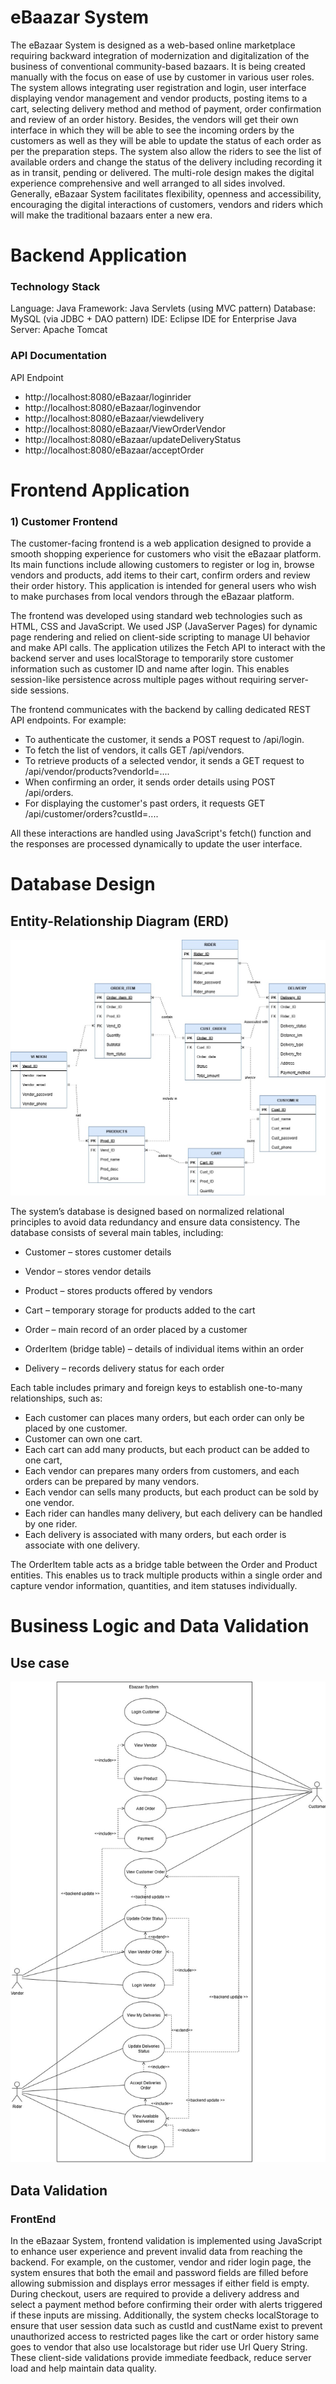 # eBaazar System
The eBazaar System is designed as a web-based online marketplace requiring backward integration of modernization and digitalization of the business of conventional community-based bazaars. It is being created manually with the focus on ease of use by customer in various user roles. The system allows integrating user registration and login, user interface displaying vendor management and vendor products, posting items to a cart, selecting delivery method and method of payment, order confirmation and review of an order history. Besides, the vendors will get their own interface in which they will be able to see the incoming orders by the customers as well as they will be able to update the status of each order as per the preparation steps. The system also allow the riders to see the list of available orders and change the status of the delivery including recording it as in transit, pending or delivered. The multi-role design makes the digital experience comprehensive and well arranged to all sides involved. Generally, eBazaar System facilitates flexibility, openness and accessibility, encouraging the digital interactions of customers, vendors and riders which will make the traditional bazaars enter a new era.

# Backend Application
### Technology Stack
Language: Java
Framework: Java Servlets (using MVC pattern)
Database: MySQL (via JDBC + DAO pattern)
IDE: Eclipse IDE for Enterprise Java
Server: Apache Tomcat

### API Documentation
API Endpoint
- http://localhost:8080/eBazaar/loginrider
- http://localhost:8080/eBazaar/loginvendor
- http://localhost:8080/eBazaar/viewdelivery
- http://localhost:8080/eBazaar/ViewOrderVendor
- http://localhost:8080/eBazaar/updateDeliveryStatus
- http://localhost:8080/eBazaar/acceptOrder




# Frontend Application
### 1) Customer Frontend
   The customer-facing frontend is a web application designed to provide a smooth shopping experience for customers who visit the eBazaar platform. Its main functions include allowing customers to register or log in, browse vendors and products, add items to their cart, confirm orders and review their order history. This application is intended for general users who wish to make purchases from local vendors through the eBazaar platform.

The frontend was developed using standard web technologies such as HTML, CSS and JavaScript. We used JSP (JavaServer Pages) for dynamic page rendering and relied on client-side scripting to manage UI behavior and make API calls. The application utilizes the Fetch API to interact with the backend server and uses localStorage to temporarily store customer information such as customer ID and name after login. This enables session-like persistence across multiple pages without requiring server-side sessions.

The frontend communicates with the backend by calling dedicated REST API endpoints. For example:

   - To authenticate the customer, it sends a POST request to /api/login.
   -  To fetch the list of vendors, it calls GET /api/vendors.
   -  To retrieve products of a selected vendor, it sends a GET request to /api/vendor/products?vendorId=....
   -  When confirming an order, it sends order details using POST /api/orders.
   -  For displaying the customer's past orders, it requests GET /api/customer/orders?custId=....

All these interactions are handled using JavaScript's fetch() function and the responses are processed dynamically to update the user interface.

# Database Design
## Entity-Relationship Diagram (ERD)
![eBazaar ERD](ERDeBazaar.jpg)

The system’s database is designed based on normalized relational principles to avoid data redundancy and ensure data consistency. The database consists of several main tables, including:

- Customer – stores customer details

- Vendor – stores vendor details

- Product – stores products offered by vendors

- Cart – temporary storage for products added to the cart

- Order – main record of an order placed by a customer

- OrderItem (bridge table) – details of individual items within an order

- Delivery – records delivery status for each order

Each table includes primary and foreign keys to establish one-to-many relationships, such as:
   - Each customer can places many orders, but each order can only be placed by one customer.
   - Customer can own one cart.
   - Each cart can add many products, but each product can be added to one cart,
   - Each vendor can prepares many orders from customers, and each orders can be prepared by many vendors.
   - Each vendor can sells many products, but each product can be sold by one vendor.
   - Each rider can handles many delivery, but each delivery can be handled by one rider.
   - Each delivery is associated with many orders, but each order is associate with one delivery.

The OrderItem table acts as a bridge table between the Order and Product entities. This enables us to track multiple products within a single order and capture vendor information, quantities, and item statuses individually.

# Business Logic and Data Validation

## Use case
![eBazaar Use Case](UseCase.jpg)

## Data Validation

### FrontEnd
In the eBazaar System, frontend validation is implemented using JavaScript to enhance user experience and prevent invalid data from reaching the backend. For example, on the customer, vendor and rider login page, the system ensures that both the email and password fields are filled before allowing submission and displays error messages if either field is empty. During checkout, users are required to provide a delivery address and select a payment method before confirming their order with alerts triggered if these inputs are missing. Additionally, the system checks localStorage to ensure that user session data such as custId and custName exist to  prevent unauthorized access to restricted pages like the cart or order history same goes to vendor that also use localstorage but rider use Url Query String. These client-side validations provide immediate feedback, reduce server load and help maintain data quality.

